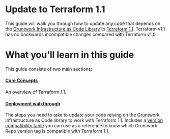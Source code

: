 # Update to Terraform 1.1

This guide will walk you through how to update any code that depends on the
[Gruntwork Infrastructure as Code
Library](https://gruntwork.io/infrastructure-as-code-library/) to [Terraform
1.1](https://www.terraform.io/language/upgrade-guides/1-1). Terraform v1.1 has
no backwards incompatible changes compared with Terraform v1.0.

# What you’ll learn in this guide

This guide consists of two main sections:

<div className="dlist">

#### [Core Concepts](core-concepts.md)

An overview of Terraform 1.1.

#### [Deployment walkthrough](deployment-walkthrough/step-1-update-your-code-to-be-compatible-with-terraform-1-x.md)

The steps you need to take to update your code relying on the Gruntwork Infrastructure as Code library to work with
Terraform 1.1. Includes a
[version compatibility table](deployment-walkthrough/step-2-update-references-to-the-gruntwork-infrastructure-as-code-library.md#version-compatibility-table) you can use as a reference to know which Gruntwork Repo version
tag is compatible with Terraform 1.1.

</div>


<!-- ##DOCS-SOURCER-START
{
  "sourcePlugin": "local-copier",
  "hash": "de75607ce00354136cfc3f917a2f047b"
}
##DOCS-SOURCER-END -->
